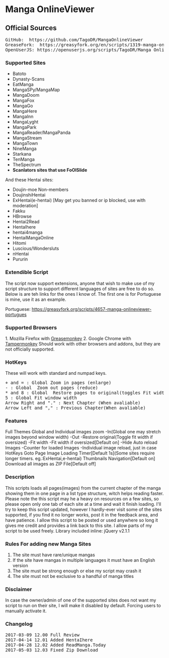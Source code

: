 <h1>Manga OnlineViewer</h1>
<h2>Official Sources</h2>
<pre>
GitHub:  https://github.com/TagoDR/MangaOnlineViewer
GreaseFork:  https://greasyfork.org/en/scripts/1319-manga-onlineviewer
OpenUserJS: https://openuserjs.org/scripts/TagoDR/Manga_OnlineViewer
</pre>

<h3>Supported Sites</h3>
<ul><li>Batoto</li>
<li>Dynasty-Scans</li>
<li>EatManga</li>
<li>MangaSPy/MangaMap</li>
<li>MangaDoom</li>
<li>MangaFox</li>
<li>MangaGo</li>
<li>MangaHere</li>
<li>MangaInn</li>
<li>MangaLyght</li>
<li>MangaPark</li>
<li>MangaReader/MangaPanda</li>
<li>MangaStream</li>
<li>MangaTown</li>
<li>NineManga</li>
<li>Starkana</li>
<li>TenManga</li>
<li>TheSpectrum</li>
<li><b>Scanlators sites that use FoOlSlide</b></li></ul>
And these Hentai sites:
<ul><li>Doujin-moe Non-members</li>
<li>DoujinshiHentai</li>
<li>ExHentai(e-hentai) [May get you banned or ip blocked, use with moderation]</li>
<li>Fakku</li>
<li>HBrowse</li>
<li>Hentai2Read</li>
<li>HentaIhere</li>
<li>hentai4manga</li>
<li>HentaiMangaOnline</li>
<li>Hitomi</li>
<li>Luscious/Wondersluts</li>
<li>nHentai</li>
<li>Pururin</li></ul>

<h3>Extendible Script</h3>
The script now support extensions, anyone that wish to make use of my script structure to support different languages of sites are free to do so. Below is are teh links for the ones I know of. The first one is for Portuguese is mine, use it as an example.

Portuguese: https://greasyfork.org/scripts/4657-manga-onlineviewer-portugues

<h3>Supported Browsers</h3>
1. Mozilla Firefox with <a href="https://addons.mozilla.org/en-US/firefox/addon/greasemonkey/">Greasemonkey</a>
2. Google Chrome with <a href="https://chrome.google.com/webstore/detail/tampermonkey/dhdgffkkebhmkfjojejmpbldmpobfkfo?hl=en">Tampermonkey</a>
Should work with other browsers and addons, but they are not officially supported.


<h3>HotKeys</h3>These will work with standard and numpad keys.
<pre>
+ and = : Global Zoom in pages (enlarge)
- : Global  Zoom out pages (reduce)
* and 8 : Global  Restore pages to original(toggles Fit width if oversized)
5 : Global Fit window width
Arrow Right and "." : Next Chapter (When avaliable)
Arrow Left and "," : Previous Chapter(When avaliable)
</pre>

<h3>Features</h3>Full Themes
Global and Individual images zoom
-In(Global one may stretch images beyond window width)
-Out
-Restore original(Toggle fit width if oversized)
-Fit width
-Fit width if oversized[Default on]
-Hide
Auto reload Images
-Counter for loaded Images
-Individual image reload, just in case
HotKeys
Goto Page
Image Loading Timer[Default 1s](Some sites require longer timers. eg.:ExHentai,e-hentai)
Thumbnails Navigation[Default on]
Download all images as ZIP File[Default off]

<h3>Description</h3>This scripts loads all pages(images) from the current chapter of the manga showing them in one page in a list type structure, witch helps reading faster.
Please note the this script may he a heavy on resources on a few sites, so please open only one tab of each site at a time and wait it finish loading.
I'll try to keep this script updated, however I hardly-ever visit some of the sites supported, if you find it no longer works, post it in the feedback area, and have patience.
I allow this script to be posted or used anywhere so long it gives me credit and provides a link back to this site. I allow parts of my script to be used freely.
Library included inline: jQuery v2.1.1

<h3>Rules For adding new Manga Sites</h3><ol><li>The site must have rare/unique mangas</li>
<li>If the site have mangas in multiple languages it must have an English version</li>
<li>The site must be strong enough or else my script may crash it</li>
<li>The site must not be exclusive to a handful of manga titles</li></ol>

<h3>Disclaimer</h3>In case the owner/admin of one of the supported sites does not want my script to run on their site, I will make it disabled by default. Forcing users to manually activate it.

<h3>Changelog</h3>
<pre>
2017-03-09 12.00 Full Review
2017-04-14 12.01 Added HentaIhere
2017-04-28 12.02 Added ReadManga.Today
2017-05-03 12.03 Fixed Zip Download
</pre>
